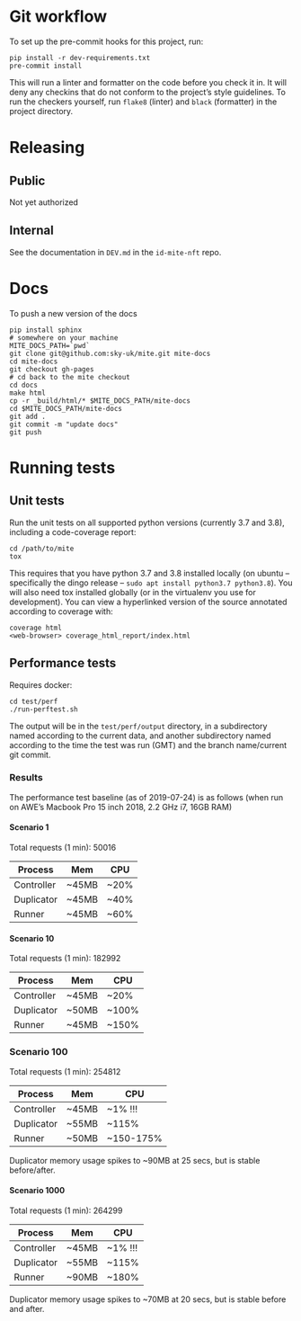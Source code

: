 # Git workflow

To set up the pre-commit hooks for this project, run:

```
pip install -r dev-requirements.txt
pre-commit install
```

This will run a linter and formatter on the code before you check it in.
It will deny any checkins that do not conform to the projectʼs style
guidelines.  To run the checkers yourself, run `flake8` (linter) and
`black` (formatter) in the project directory.

# Releasing

## Public

Not yet authorized

## Internal

See the documentation in `DEV.md` in the `id-mite-nft` repo.

# Docs

To push a new version of the docs

```
pip install sphinx
# somewhere on your machine
MITE_DOCS_PATH=`pwd`
git clone git@github.com:sky-uk/mite.git mite-docs
cd mite-docs
git checkout gh-pages
# cd back to the mite checkout
cd docs
make html
cp -r _build/html/* $MITE_DOCS_PATH/mite-docs
cd $MITE_DOCS_PATH/mite-docs
git add .
git commit -m "update docs"
git push
```

# Running tests

## Unit tests

Run the unit tests on all supported python versions (currently 3.7 and
3.8), including a code-coverage report:

```
cd /path/to/mite
tox
```

This requires that you have python 3.7 and 3.8 installed locally (on
ubuntu – specifically the dingo release – `sudo apt install python3.7
python3.8`).  You will also need tox installed globally (or in the
virtualenv you use for development).  You can view a hyperlinked
version of the source annotated according to coverage with:

```
coverage html
<web-browser> coverage_html_report/index.html
```

## Performance tests

Requires docker:

```
cd test/perf
./run-perftest.sh
```

The output will be in the `test/perf/output` directory, in a
subdirectory named according to the current data, and another
subdirectory named according to the time the test was run (GMT) and the
branch name/current git commit.

### Results

The performance test baseline (as of 2019-07-24) is as follows (when run
on AWEʼs Macbook Pro 15 inch 2018, 2.2 GHz i7, 16GB RAM)

#### Scenario 1

Total requests (1 min): 50016

| Process    | Mem   | CPU  |
|------------|-------|------|
| Controller | ~45MB | ~20% |
| Duplicator | ~45MB | ~40% |
| Runner     | ~45MB | ~60% |

#### Scenario 10

Total requests (1 min): 182992

| Process    | Mem   | CPU   |
|------------|-------|-------|
| Controller | ~45MB | ~20%  |
| Duplicator | ~50MB | ~100% |
| Runner     | ~45MB | ~150% |

### Scenario 100

Total requests (1 min): 254812

| Process    | Mem   | CPU       |
|------------|-------|-----------|
| Controller | ~45MB | ~1% !!!   |
| Duplicator | ~55MB | ~115%     |
| Runner     | ~50MB | ~150-175% |

Duplicator memory usage spikes to ~90MB at 25 secs, but is stable
before/after.

#### Scenario 1000

Total requests (1 min): 264299

| Process    | Mem   | CPU     |
|------------|-------|---------|
| Controller | ~45MB | ~1% !!! |
| Duplicator | ~55MB | ~115%   |
| Runner     | ~90MB | ~180%   |

Duplicator memory usage spikes to ~70MB at 20 secs, but is stable before
and after.
